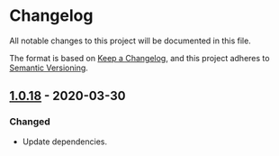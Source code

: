 # Changelog
All notable changes to this project will be documented in this file.

The format is based on [Keep a Changelog](https://keepachangelog.com/en/1.0.0/),
and this project adheres to [Semantic Versioning](https://semver.org/spec/v2.0.0.html).

## [1.0.18](https://search.maven.org/artifact/de.quantummaid.quantummaid/core/1.0.18/jar) - 2020-03-30

### Changed
- Update dependencies.
 
